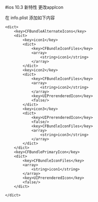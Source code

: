 #ios 10.3 新特性 更改appIcon

在 info.plist 添加如下内容

	<dict>
		<key>CFBundleAlternateIcons</key>
		<dict>
			<key>icon1</key>
			<dict>
				<key>CFBundleIconFiles</key>
				<array>
					<string>icon1</string>
				</array>
			</dict>
			<key>icon2</key>
			<dict>
				<key>CFBundleIconFiles</key>
				<array>
					<string>icon2</string>
				</array>
				<key>UIPrerenderedIcon</key>
				<false/>
			</dict>
			<key>icon3</key>
			<dict>
				<key>UIPrerenderedIcon</key>
				<false/>
				<key>CFBundleIconFiles</key>
				<array>
					<string>icon3</string>
				</array>
			</dict>
		</dict>
		<key>CFBundlePrimaryIcon</key>
		<dict>
			<key>CFBundleIconFiles</key>
			<array>
				<string>icon1</string>
			</array>
			<key>UIPrerenderedIcon</key>
			<false/>
		</dict>
    
	</dict>
